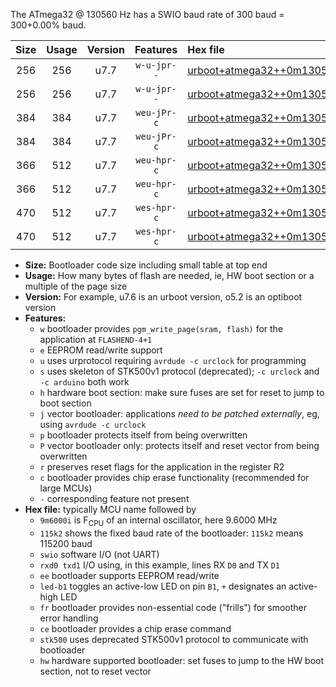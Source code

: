 The ATmega32 @ 130560 Hz has a SWIO baud rate of 300 baud = 300+0.00% baud.

|Size|Usage|Version|Features|Hex file|
|:-:|:-:|:-:|:-:|:--|
|256|256|u7.7|`w-u-jpr--`|[urboot+atmega32++0m130560i++++0k3_swio_rxd0_txd1_led+b0.hex](https://raw.githubusercontent.com/stefanrueger/urboot.hex/main/cores/mightycore/atmega32/internal_oscillator/fint++0m130560_Hz/br++++0k3_bps/urboot+atmega32++0m130560i++++0k3_swio_rxd0_txd1_led+b0.hex)|
|256|256|u7.7|`w-u-jpr--`|[urboot+atmega32++0m130560i++++0k3_swio_rxd0_txd1_led+b7.hex](https://raw.githubusercontent.com/stefanrueger/urboot.hex/main/cores/mightycore/atmega32/internal_oscillator/fint++0m130560_Hz/br++++0k3_bps/urboot+atmega32++0m130560i++++0k3_swio_rxd0_txd1_led+b7.hex)|
|384|384|u7.7|`weu-jPr-c`|[urboot+atmega32++0m130560i++++0k3_swio_rxd0_txd1_ee_led+b0_fr_ce.hex](https://raw.githubusercontent.com/stefanrueger/urboot.hex/main/cores/mightycore/atmega32/internal_oscillator/fint++0m130560_Hz/br++++0k3_bps/urboot+atmega32++0m130560i++++0k3_swio_rxd0_txd1_ee_led+b0_fr_ce.hex)|
|384|384|u7.7|`weu-jPr-c`|[urboot+atmega32++0m130560i++++0k3_swio_rxd0_txd1_ee_led+b7_fr_ce.hex](https://raw.githubusercontent.com/stefanrueger/urboot.hex/main/cores/mightycore/atmega32/internal_oscillator/fint++0m130560_Hz/br++++0k3_bps/urboot+atmega32++0m130560i++++0k3_swio_rxd0_txd1_ee_led+b7_fr_ce.hex)|
|366|512|u7.7|`weu-hpr-c`|[urboot+atmega32++0m130560i++++0k3_swio_rxd0_txd1_ee_led+b0_fr_ce_hw.hex](https://raw.githubusercontent.com/stefanrueger/urboot.hex/main/cores/mightycore/atmega32/internal_oscillator/fint++0m130560_Hz/br++++0k3_bps/urboot+atmega32++0m130560i++++0k3_swio_rxd0_txd1_ee_led+b0_fr_ce_hw.hex)|
|366|512|u7.7|`weu-hpr-c`|[urboot+atmega32++0m130560i++++0k3_swio_rxd0_txd1_ee_led+b7_fr_ce_hw.hex](https://raw.githubusercontent.com/stefanrueger/urboot.hex/main/cores/mightycore/atmega32/internal_oscillator/fint++0m130560_Hz/br++++0k3_bps/urboot+atmega32++0m130560i++++0k3_swio_rxd0_txd1_ee_led+b7_fr_ce_hw.hex)|
|470|512|u7.7|`wes-hpr-c`|[urboot+atmega32++0m130560i++++0k3_swio_rxd0_txd1_ee_led+b0_fr_ce_stk500_hw.hex](https://raw.githubusercontent.com/stefanrueger/urboot.hex/main/cores/mightycore/atmega32/internal_oscillator/fint++0m130560_Hz/br++++0k3_bps/urboot+atmega32++0m130560i++++0k3_swio_rxd0_txd1_ee_led+b0_fr_ce_stk500_hw.hex)|
|470|512|u7.7|`wes-hpr-c`|[urboot+atmega32++0m130560i++++0k3_swio_rxd0_txd1_ee_led+b7_fr_ce_stk500_hw.hex](https://raw.githubusercontent.com/stefanrueger/urboot.hex/main/cores/mightycore/atmega32/internal_oscillator/fint++0m130560_Hz/br++++0k3_bps/urboot+atmega32++0m130560i++++0k3_swio_rxd0_txd1_ee_led+b7_fr_ce_stk500_hw.hex)|

- **Size:** Bootloader code size including small table at top end
- **Usage:** How many bytes of flash are needed, ie, HW boot section or a multiple of the page size
- **Version:** For example, u7.6 is an urboot version, o5.2 is an optiboot version
- **Features:**
  + `w` bootloader provides `pgm_write_page(sram, flash)` for the application at `FLASHEND-4+1`
  + `e` EEPROM read/write support
  + `u` uses urprotocol requiring `avrdude -c urclock` for programming
  + `s` uses skeleton of STK500v1 protocol (deprecated); `-c urclock` and `-c arduino` both work
  + `h` hardware boot section: make sure fuses are set for reset to jump to boot section
  + `j` vector bootloader: applications *need to be patched externally*, eg, using `avrdude -c urclock`
  + `p` bootloader protects itself from being overwritten
  + `P` vector bootloader only: protects itself and reset vector from being overwritten
  + `r` preserves reset flags for the application in the register R2
  + `c` bootloader provides chip erase functionality (recommended for large MCUs)
  + `-` corresponding feature not present
- **Hex file:** typically MCU name followed by
  + `9m6000i` is F<sub>CPU</sub> of an internal oscillator, here 9.6000 MHz
  + `115k2` shows the fixed baud rate of the bootloader: `115k2` means 115200 baud
  + `swio` software I/O (not UART)
  + `rxd0 txd1` I/O using, in this example, lines RX `D0` and TX `D1`
  + `ee` bootloader supports EEPROM read/write
  + `led-b1` toggles an active-low LED on pin `B1`, `+` designates an active-high LED
  + `fr` bootloader provides non-essential code ("frills") for smoother error handling
  + `ce` bootloader provides a chip erase command
  + `stk500` uses deprecated STK500v1 protocol to communicate with bootloader
  + `hw` hardware supported bootloader: set fuses to jump to the HW boot section, not to reset vector
